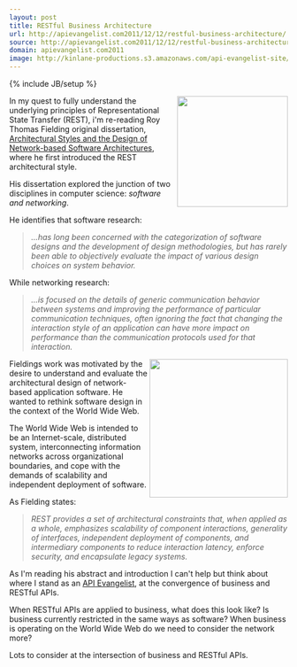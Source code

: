 ```yaml
---
layout: post
title: RESTful Business Architecture
url: http://apievangelist.com2011/12/12/restful-business-architecture/
source: http://apievangelist.com2011/12/12/restful-business-architecture/
domain: apievangelist.com2011
image: http://kinlane-productions.s3.amazonaws.com/api-evangelist-site/blog/blueprints.jpg
---
```

{% include JB/setup %}<p>
     <img src="http://kinlane-productions.s3.amazonaws.com/api-evangelist/blueprints.jpg"  width="200" align="right" />In my quest to fully understand the underlying principles of Representational State Transfer (REST), i'm re-reading Roy Thomas Fielding original dissertation, <a title="Architectural Styles and the Design of Network-based Software Architecture" href="http://www.ics.uci.edu/~fielding/pubs/dissertation/top.htm">Architectural Styles and the Design of Network-based Software Architectures</a>, where he first introduced the REST architectural style.
</p>
<p>
     His dissertation explored the junction of two disciplines in computer science: <em>software and networking</em>.
</p>
<p>
     He identifies that software research:
</p>
<blockquote>
     <em>...has long been concerned with the categorization of software designs and the development of design methodologies, but has rarely been able to objectively evaluate the impact of various design choices on system behavior.</em>
</blockquote>
<p>
     While networking research:
</p>
<blockquote>
     <em>...is focused on the details of generic communication behavior between systems and improving the performance of particular communication techniques, often ignoring the fact that changing the interaction style of an application can have more impact on performance than the communication protocols used for that interaction.</em>
</blockquote>
<p>
     <img src="http://kinlane-productions.s3.amazonaws.com/api-evangelist/parthenon.jpg"  width="250" align="right" /> Fieldings work was motivated by the desire to understand and evaluate the architectural design of network-based application software. He wanted to rethink software design in the context of the World Wide Web.
</p>
<p>
     The World Wide Web is intended to be an Internet-scale, distributed system, interconnecting information networks across organizational boundaries, and cope with the demands of scalability and independent deployment of software.
</p>
<p>
     As Fielding states:
</p>
<blockquote>
     <em>REST provides a set of architectural constraints that, when applied as a whole, emphasizes scalability of component interactions, generality of interfaces, independent deployment of components, and intermediary components to reduce interaction latency, enforce security, and encapsulate legacy systems.</em>
</blockquote>
<p>
     As I'm reading his abstract and introduction I can't help but think about where I stand as an <a title="API Evangelist" href="http://blog.apievangelist.com/2011/04/09/api-evangelism-vs-developer-evangelism/">API Evangelist</a>, at the convergence of business and RESTful APIs.
</p>
<p>
     When RESTful APIs are applied to business, what does this look like? Is business currently restricted in the same ways as software? When business is operating on the World Wide Web do we need to consider the network more?
</p>
<p>
     Lots to consider at the intersection of business and RESTful APIs.
</p>
